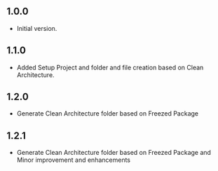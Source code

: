 ## 1.0.0
- Initial version.

## 1.1.0
- Added Setup Project and folder and file creation based on Clean Architecture.

## 1.2.0
- Generate Clean Architecture folder based on Freezed Package

## 1.2.1
- Generate Clean Architecture folder based on Freezed Package and Minor improvement and enhancements
